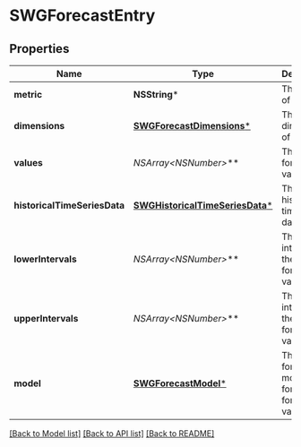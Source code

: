 # SWGForecastEntry

## Properties
Name | Type | Description | Notes
------------ | ------------- | ------------- | -------------
**metric** | **NSString*** | The metric of the entry | [optional] 
**dimensions** | [**SWGForecastDimensions***](SWGForecastDimensions.md) | The dimensions of the entry | [optional] 
**values** | **NSArray&lt;NSNumber*&gt;*** | The forecasted values | [optional] 
**historicalTimeSeriesData** | [**SWGHistoricalTimeSeriesData***](SWGHistoricalTimeSeriesData.md) | The historical time series data | [optional] 
**lowerIntervals** | **NSArray&lt;NSNumber*&gt;*** | The lower intervals of the forecasted values | [optional] 
**upperIntervals** | **NSArray&lt;NSNumber*&gt;*** | The upper intervals of the forecasted values | [optional] 
**model** | [**SWGForecastModel***](SWGForecastModel.md) | The forecasting model used for creating forecasted values | [optional] 

[[Back to Model list]](../README.md#documentation-for-models) [[Back to API list]](../README.md#documentation-for-api-endpoints) [[Back to README]](../README.md)


